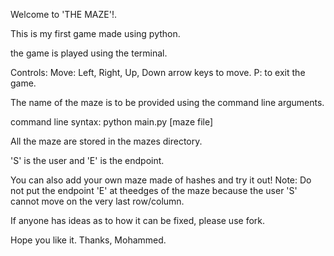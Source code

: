 Welcome to 'THE MAZE'!.

This is my first game made using python.

the game is played using the terminal.

Controls:
Move: Left, Right, Up, Down arrow keys to move.
P: to exit the game.


The name of the maze is to be provided using the command line arguments.

command line syntax: python main.py [maze file]

All the maze are stored in the mazes directory.

'S' is the user and 'E' is the endpoint.

You can also add your own maze made of hashes and try it out!
Note: Do not put the endpoint 'E' at theedges of the maze because the user 'S' cannot move on the very last row/column.

If anyone has ideas as to how it can be fixed, please use fork. 


Hope you like it.
Thanks,
Mohammed.
